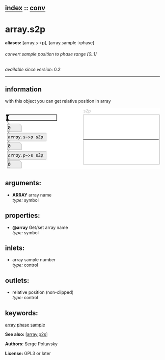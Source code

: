 [index](index.html) :: [conv](category_conv.html)
---

# array.s2p
**aliases:** [array.s-&gt;p], [array.sample-&gt;phase]


###### convert sample position to phase range [0..1]

*available since version:* 0.2

---


## information
with this object you can get relative position in array


[![example](../examples/img/array.s2p.jpg)](../examples/pd/array.s2p.pd)



## arguments:

* **ARRAY**
array name<br>
_type:_ symbol<br>





## properties:

* **@array** 
Get/set array name<br>
_type:_ symbol<br>



## inlets:

* array sample number<br>
_type:_ control



## outlets:

* relative position (non-clipped)<br>
_type:_ control



## keywords:

[array](keywords/array.html)
[phase](keywords/phase.html)
[sample](keywords/sample.html)



**See also:**
[\[array.p2s\]](array.p2s.html)




**Authors:** Serge Poltavsky




**License:** GPL3 or later





